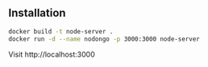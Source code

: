 ## Installation


```sh
docker build -t node-server .
docker run -d --name nodongo -p 3000:3000 node-server
```

Visit http://localhost:3000